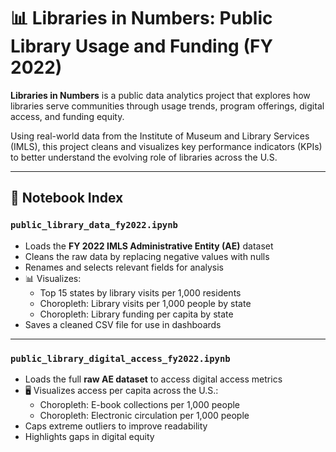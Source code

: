 # 📊 Libraries in Numbers: Public Library Usage and Funding (FY 2022)

**Libraries in Numbers** is a public data analytics project that explores how libraries serve communities through usage trends, program offerings, digital access, and funding equity.

Using real-world data from the Institute of Museum and Library Services (IMLS), this project cleans and visualizes key performance indicators (KPIs) to better understand the evolving role of libraries across the U.S.

---

## 📘 Notebook Index

### `public_library_data_fy2022.ipynb`
- Loads the **FY 2022 IMLS Administrative Entity (AE)** dataset
- Cleans the raw data by replacing negative values with nulls
- Renames and selects relevant fields for analysis
- 📊 Visualizes:
  - Top 15 states by library visits per 1,000 residents
  - Choropleth: Library visits per 1,000 people by state
  - Choropleth: Library funding per capita by state
- Saves a cleaned CSV file for use in dashboards

---

### `public_library_digital_access_fy2022.ipynb`
- Loads the full **raw AE dataset** to access digital access metrics
- 🖥 Visualizes access per capita across the U.S.:
  - Choropleth: E-book collections per 1,000 people
  - Choropleth: Electronic circulation per 1,000 people
- Caps extreme outliers to improve readability
- Highlights gaps in digital equity

